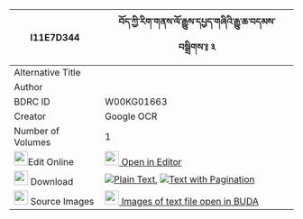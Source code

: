 |I11E7D344|བོད་ཀྱི་རིག་གནས་ལོ་རྒྱུས་དཔྱད་གཞིའི་རྒྱུ་ཆ་བདམས་བསྒྲིགས་༔ ༣ 
| --- | --- 
|Alternative Title |
|Author | 
|BDRC ID | W00KG01663
|Creator | Google OCR
|Number of Volumes| 1
|<img width="25" src="https://img.icons8.com/color/25/000000/edit-property.png">Edit Online| [<img width="25" src="https://avatars.githubusercontent.com/u/45091458?s=200&v=4"> Open in Editor](http://editor.openpecha.org/I11E7D344)
|<img width="25" src="https://img.icons8.com/fluent/48/000000/download-2.png"/>  Download | [![](https://img.icons8.com/color/20/000000/txt.png)Plain Text](https://github.com/Openpecha/I11E7D344/releases/download/v1/bo_kyi_rikne_logyu_cheshyi_i_g_plain_I11E7D344.zip), [![](https://img.icons8.com/color/20/000000/txt.png)Text with Pagination](https://github.com/Openpecha/I11E7D344/releases/download/v1/bo_kyi_rikne_logyu_cheshyi_i_g_pages_I11E7D344.zip)
|<img width="25" src="https://img.icons8.com/plasticine/100/000000/pictures-folder.png"/>  Source Images | [<img width="25" src="https://library.bdrc.io/icons/BUDA-small.svg"> Images of text file open in BUDA](https://library.bdrc.io/show/bdr:W00KG01663)